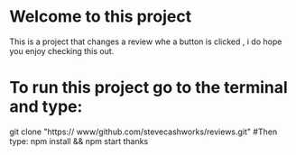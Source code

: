  #  Welcome to  this project
 This  is a project that   changes  a review whe a  button is clicked , i do hope you enjoy  checking this out.
# To run  this project go to the terminal and type:
 git clone "https:// www/github.com/stevecashworks/reviews.git"
 #Then type: 
 npm install && npm start
  thanks
